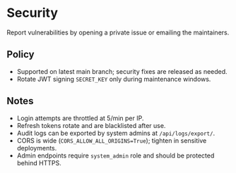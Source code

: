 # Security

Report vulnerabilities by opening a private issue or emailing the maintainers.

## Policy
- Supported on latest main branch; security fixes are released as needed.
- Rotate JWT signing `SECRET_KEY` only during maintenance windows.

## Notes
- Login attempts are throttled at 5/min per IP.
- Refresh tokens rotate and are blacklisted after use.
- Audit logs can be exported by system admins at `/api/logs/export/`.
- CORS is wide (`CORS_ALLOW_ALL_ORIGINS=True`); tighten in sensitive deployments.
- Admin endpoints require `system_admin` role and should be protected behind HTTPS.
